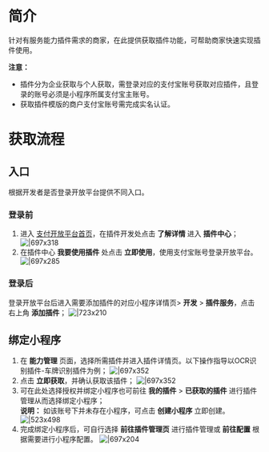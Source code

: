 
# 简介
针对有服务能力插件需求的商家，在此提供获取插件功能，可帮助商家快速实现插件使用。

**注意：**

- 插件分为企业获取与个人获取，需登录对应的支付宝账号获取对应插件，且登录的账号必须是小程序所属支付宝主账号。
- 获取插件模版的商户支付宝账号需完成实名认证。

# 获取流程

## 入口
根据开发者是否登录开放平台提供不同入口。

### 登录前

1. 进入 [支付开放平台首页](https://open.alipay.com/)，在插件开发处点击 **了解详情** 进入 **插件中心**；
![|697x318](https://cdn.nlark.com/yuque/0/2021/png/179989/1632637679603-4791582b-43ab-45a2-bbd2-5000a5f7cffc.png#align=left&display=inline&height=875&margin=%5Bobject%20Object%5D&name=image.png&originHeight=875&originWidth=1920&size=455792&status=done&style=none&width=1920)
1. 在插件中心 **我要使用插件** 处点击 **立即使用**，使用支付宝账号登录开放平台。
![|697x285](https://cdn.nlark.com/yuque/0/2021/png/179989/1632638152012-aba44655-054c-490d-bbc7-3ddd36144e56.png#align=left&display=inline&height=785&margin=%5Bobject%20Object%5D&name=image.png&originHeight=785&originWidth=1920&size=329764&status=done&style=none&width=1920)




### 登录后
登录开放平台后进入需要添加插件的对应小程序详情页> **开发** > **插件服务**，点击右上角 **添加插件**；
![|723x210](https://cdn.nlark.com/yuque/0/2021/png/179989/1632645929894-132ff26f-8554-4551-9637-f68683c635c2.png#align=left&display=inline&height=558&margin=%5Bobject%20Object%5D&name=image.png&originHeight=558&originWidth=1920&size=86065&status=done&style=none&width=1920)


## 绑定小程序

1. 在 **能力管理** 页面，选择所需插件并进入插件详情页。以下操作指导以OCR识别插件-车牌识别插件为例；
![|697x352](https://cdn.nlark.com/yuque/0/2021/png/179989/1632639112903-35039290-36dd-41af-9161-067b3a60874c.png#align=left&display=inline&height=969&margin=%5Bobject%20Object%5D&name=image.png&originHeight=969&originWidth=1920&size=356841&status=done&style=none&width=1920)
1. 点击 **立即获取**，并确认获取该插件；
![|697x352](https://cdn.nlark.com/yuque/0/2021/png/179989/1632639238476-05bf7d97-91b5-489c-8043-1d0ff0ca3980.png#align=left&display=inline&height=969&margin=%5Bobject%20Object%5D&name=image.png&originHeight=969&originWidth=1920&size=170446&status=done&style=none&width=1920)
1. 可在此处选择授权并绑定小程序也可前往 **我的插件** > **已获取的插件** 进行插件管理从而选择绑定小程序；<br/>
**说明：** 如该账号下并未存在小程序，可点击 **创建小程序** 立即创建。<br />
![|523x498](https://cdn.nlark.com/yuque/0/2021/png/179989/1632646292495-9383970e-5477-4465-992a-4b5946b07268.png#align=left&display=inline&height=498&margin=%5Bobject%20Object%5D&name=Image%202.png&originHeight=498&originWidth=523&size=40308&status=done&style=none&width=523)
1. 完成绑定小程序后，可自行选择 **前往插件管理页** 进行插件管理或 **前往配置** 根据需要进行小程序配置。
![|697x204](https://cdn.nlark.com/yuque/0/2021/png/179989/1632639648340-5711b92e-9b61-42b4-ad74-e78592990288.png#align=left&display=inline&height=562&margin=%5Bobject%20Object%5D&name=image.png&originHeight=562&originWidth=1920&size=101005&status=done&style=none&width=1920)
